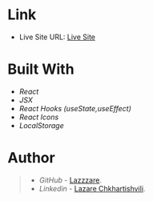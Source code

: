 

# Link
- Live Site URL: [Live Site](https://effortless-stroopwafel-ea94fa.netlify.app/)

# Built With

- _React_
- _JSX_
- _React Hooks (useState,useEffect)_
- _React Icons_
- _LocalStorage_

# Author

> - _GitHub_ - [Lazzzare](https://github.com/Lazzzare).
> - _Linkedin_ - [Lazare Chkhartishvili](https://www.linkedin.com/in/lazare-chkhartishvili-0a6434235/).
